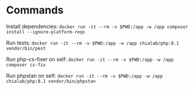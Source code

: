 # Commands

Install dependencies:
`docker run -it --rm -v $PWD:/app -w /app composer install --ignore-platform-reqs`

Run tests:
`docker run -it --rm -v $PWD:/app -w /app chialab/php:8.1 vendor/bin/pest`

Run php-cs-fixer on self:
`docker run -it --rm -v $PWD:/app -w /app composer cs-fix`

Run phpstan on self:
`docker run -it --rm -v $PWD:/app -w /app chialab/php:8.1 vendor/bin/phpstan`
